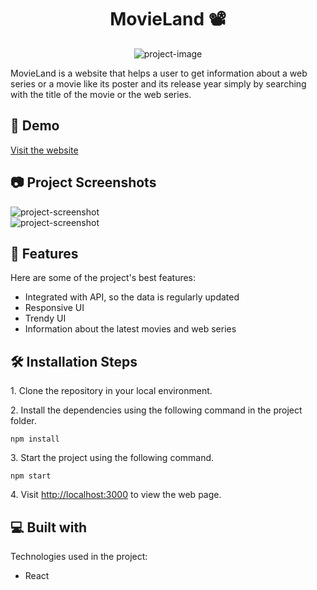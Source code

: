 <h1 align="center" id="title">MovieLand 📽️</h1>

<p align="center"><img src="https://socialify.git.ci/niharika1102/movie-app/image?description=1&descriptionEditable=A%20website%20to%20get%20information%20about%20a%20movie%20or%20web%20series%20simply%20by%20searching%20its%20name.&font=Raleway&forks=1&language=1&logo=https%3A%2F%2Fi.imgur.com%2FkOn7BJJ.png&name=1&owner=1&pattern=Circuit%20Board&pulls=1&stargazers=1&theme=Light" alt="project-image"></p>

<p id="description">MovieLand is a website that helps a user to get information about a web series or a movie like its poster and its release year simply by searching with the title of the movie or the web series.</p>

<h2>🚀 Demo</h2>

[Visit the website](https://main--golden-salmiakki-131c76.netlify.app/)

<h2>📷 Project Screenshots</h2>

<img src="https://i.imgur.com/ARzVBoc.png" alt="project-screenshot">
<br>
<img src="https://i.imgur.com/YjXnxHQ.png" alt="project-screenshot">

<h2>🧐 Features</h2>

Here are some of the project's best features:

*   Integrated with API, so the data is regularly updated
*   Responsive UI
*   Trendy UI
*   Information about the latest movies and web series

<h2>🛠️ Installation Steps</h2>

<p>1. Clone the repository in your local environment.</p>

<p>2. Install the dependencies using the following command in the project folder.</p>

```
npm install
```

<p>3. Start the project using the following command.</p>

```
npm start
```

<p>4. Visit <a href="http://localhost:3000">http://localhost:3000</a> to view the web page.</p>

  
  
<h2>💻 Built with</h2>

Technologies used in the project:

*   React
